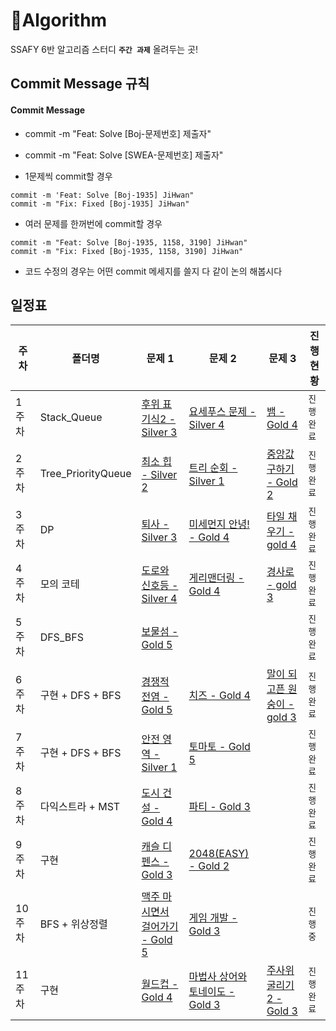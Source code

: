 # 🌱Algorithm
SSAFY 6반 알고리즘 스터디 **`주간 과제`** 올려두는 곳!

## Commit Message 규칙

#### Commit Message

- commit -m "Feat: Solve [Boj-문제번호] 제출자"

- commit -m "Feat: Solve [SWEA-문제번호] 제출자"

- 1문제씩 commit할 경우

```
commit -m 'Feat: Solve [Boj-1935] JiHwan"
commit -m "Fix: Fixed [Boj-1935] JiHwan"

```

- 여러 문제를 한꺼번에 commit할 경우

```
commit -m "Feat: Solve [Boj-1935, 1158, 3190] JiHwan"
commit -m "Fix: Fixed [Boj-1935, 1158, 3190] JiHwan"
```

- 코드 수정의 경우는 어떤 commit 메세지를 쓸지 다 같이 논의 해봅시다

## 일정표

| **주차** | **폴더명**          | **문제 1**                                                   | **문제 2**                                                   | **문제 3**                                                   | **진행 현황** |
| -------- | ------------------- | ------------------------------------------------------------ | ------------------------------------------------------------ | ------------------------------------------------------------ | ------------- |
| 1주차    | Stack_Queue   | [후위 표기식2 - Silver 3](https://www.acmicpc.net/problem/1935) | [요세푸스 문제 - Silver 4](https://www.acmicpc.net/problem/1158) | [뱀 - Gold 4](https://www.acmicpc.net/problem/3190) | `진행 완료`   |
| 2주차    | Tree_PriorityQueue   | [최소 힙 - Silver 2](https://www.acmicpc.net/problem/1927) | [트리 순회 - Silver 1](https://www.acmicpc.net/problem/1991) | [중앙값 구하기 - Gold 2](https://www.acmicpc.net/problem/2696) | `진행 완료`   |
| 3주차    | DP | [퇴사 - Silver 3](https://www.acmicpc.net/problem/14501) | [미세먼지 안녕! - Gold 4](https://www.acmicpc.net/problem/17144) | [타일 채우기 - gold 4](https://www.acmicpc.net/problem/2133) | `진행 완료` |
| 4주차    | 모의 코테 | [도로와 신호등 - Silver 4](https://www.acmicpc.net/problem/2980) | [게리맨더링 - Gold 4](https://www.acmicpc.net/problem/17471) | [경사로 - gold 3](https://www.acmicpc.net/problem/14890) | `진행 완료` |
| 5주차    | DFS_BFS | [보물섬 - Gold 5](https://www.acmicpc.net/problem/2589) | | | `진행 완료` |
| 6주차    | 구현 + DFS + BFS | [경쟁적 전염 - Gold 5](https://www.acmicpc.net/problem/18405) | [치즈 - Gold 4](https://www.acmicpc.net/problem/2636) | [말이 되고픈 원숭이 - gold 3](https://www.acmicpc.net/problem/1600) | `진행 완료` |
| 7주차    | 구현 + DFS + BFS | [안전 영역 - Silver 1](https://www.acmicpc.net/problem/2468) | [토마토 - Gold 5](https://www.acmicpc.net/problem/7569) || `진행 완료` |
| 8주차    | 다익스트라 + MST  | [도시 건설 - Gold 4](https://www.acmicpc.net/problem/21924) | [파티 - Gold 3](https://www.acmicpc.net/problem/1238) |   | `진행 완료` |
| 9주차    | 구현  | [캐슬 디펜스 - Gold 3](https://www.acmicpc.net/problem/17135) | [2048(EASY) - Gold 2](https://www.acmicpc.net/problem/12100) |   | `진행 완료` |
| 10주차    | BFS + 위상정렬  | [맥주 마시면서 걸어가기 - Gold 5](https://www.acmicpc.net/problem/9205) | [게임 개발 - Gold 3](https://www.acmicpc.net/problem/1516) |   | `진행 중` |
| 11주차    | 구현   | [월드컵 - Gold 4](https://www.acmicpc.net/problem/6987) | [마법사 상어와 토네이도 - Gold 3](https://www.acmicpc.net/problem/20057) | [주사위 굴리기2 - Gold 3](https://www.acmicpc.net/problem/23288) | `진행 완료`   |
